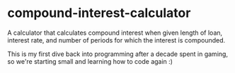 # compound-interest-calculator

A calculator that calculates compound interest when given length of loan, interest rate, and number of periods for which the interest is compounded.

This is my first dive back into programming after a decade spent in gaming, so we're starting small and learning how to code again :)
